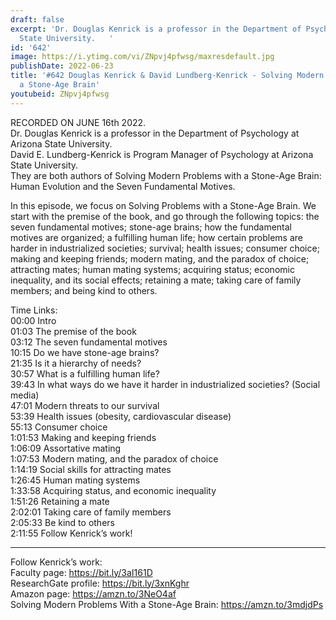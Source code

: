 ```yaml
---
draft: false
excerpt: 'Dr. Douglas Kenrick is a professor in the Department of Psychology at Arizona
  State University.   '
id: '642'
image: https://i.ytimg.com/vi/ZNpvj4pfwsg/maxresdefault.jpg
publishDate: 2022-06-23
title: '#642 Douglas Kenrick & David Lundberg-Kenrick - Solving Modern Problems with
  a Stone-Age Brain'
youtubeid: ZNpvj4pfwsg
---
```

<div class="timelinks">

RECORDED ON JUNE 16th 2022.  
Dr. Douglas Kenrick is a professor in the Department of Psychology at Arizona State University.   
David E. Lundberg-Kenrick is Program Manager of Psychology at Arizona State University.  
They are both authors of Solving Modern Problems with a Stone-Age Brain: Human Evolution and the Seven Fundamental Motives.

In this episode, we focus on Solving Problems with a Stone-Age Brain. We start with the premise of the book, and go through the following topics: the seven fundamental motives; stone-age brains; how the fundamental motives are organized; a fulfilling human life; how certain problems are harder in industrialized societies; survival; health issues; consumer choice; making and keeping friends; modern mating, and the paradox of choice; attracting mates; human mating systems; acquiring status; economic inequality, and its social effects; retaining a mate; taking care of family members; and being kind to others.

Time Links:  
<time>00:00</time> Intro  
<time>01:03</time> The premise of the book  
<time>03:12</time> The seven fundamental motives  
<time>10:15</time> Do we have stone-age brains?  
<time>21:35</time> Is it a hierarchy of needs?  
<time>30:57</time> What is a fulfilling human life?  
<time>39:43</time> In what ways do we have it harder in industrialized societies? (Social media)  
<time>47:01</time> Modern threats to our survival  
<time>53:39</time> Health issues (obesity, cardiovascular disease)  
<time>55:13</time> Consumer choice  
<time>1:01:53</time> Making and keeping friends  
<time>1:06:09</time> Assortative mating  
<time>1:07:53</time> Modern mating, and the paradox of choice  
<time>1:14:19</time> Social skills for attracting mates  
<time>1:26:45</time> Human mating systems  
<time>1:33:58</time> Acquiring status, and economic inequality  
<time>1:51:26</time> Retaining a mate  
<time>2:02:01</time> Taking care of family members  
<time>2:05:33</time> Be kind to others  
<time>2:11:55</time> Follow Kenrick’s work!

---

Follow Kenrick’s work:  
Faculty page: https://bit.ly/3aI161D  
ResearchGate profile: https://bit.ly/3xnKghr  
Amazon page: https://amzn.to/3NeO4af  
Solving Modern Problems With a Stone-Age Brain: https://amzn.to/3mdjdPs
</div>

